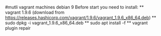 #mutli vagrant machines debian 9
Before start you need to  install:
** vagrant 1.9.6 (download from https://releases.hashicorp.com/vagrant/1.9.6/vagrant_1.9.6_x86_64.deb)
** sudo dpkg -i vagrant_1.9.6_x86_64.deb
** sudo apt install -f
** vagrant plugin repair

